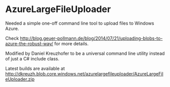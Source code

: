 AzureLargeFileUploader
======================

Needed a simple one-off command line tool to upload files to Windows Azure. 

Check http://blog.geuer-pollmann.de/blog/2014/07/21/uploading-blobs-to-azure-the-robust-way/ for more details. 

Modified by Daniel Kreuzhofer to be a universal command line utility instead of just a C# include class.

Latest builds are available at http://dkreuzh.blob.core.windows.net/azurelargefileuploader/AzureLargeFileUploader.zip
